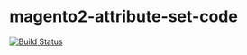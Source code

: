 # magento2-attribute-set-code

[![Build Status](https://travis-ci.org/snowio/magento2-attribute-set-code.svg?branch=master)](https://travis-ci.org/snowio/magento2-attribute-set-code)
